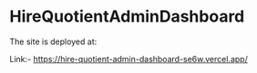 # HireQuotientAdminDashboard

The site is deployed at:

Link:- https://hire-quotient-admin-dashboard-se6w.vercel.app/
